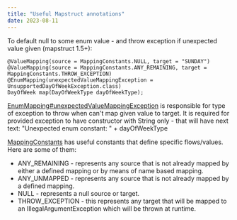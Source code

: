 ```yaml
---
title: "Useful Mapstruct annotations"
date: 2023-08-11
---
```


To default null to some enum value - and throw exception if unexpected value given (mapstruct 1.5+):
```
@ValueMapping(source = MappingConstants.NULL, target = "SUNDAY")
@ValueMapping(source = MappingConstants.ANY_REMAINING, target = MappingConstants.THROW_EXCEPTION)
@EnumMapping(unexpectedValueMappingException = UnsupportedDayOfWeekException.class)
DayOfWeek map(DayOfWeekType dayOfWeekType);
```

[EnumMapping#unexpectedValueMappingException](https://mapstruct.org/documentation/dev/api/org/mapstruct/EnumMapping.html#unexpectedValueMappingException()) is responsible for type of exception to throw when can't map given value to target.
It is required for provided exception to have constructor with String only - that will have next text: "Unexpected enum constant: " + dayOfWeekType

[MappingConstants](https://mapstruct.org/documentation/dev/api/org/mapstruct/MappingConstants.html) has useful constants that define specific flows/values. Here are some of them:
- ANY_REMAINING - represents any source that is not already mapped by either a defined mapping or by means of name based mapping.
- ANY_UNMAPPED - represents any source that is not already mapped by a defined mapping.
- NULL - represents a null source or target.
- THROW_EXCEPTION - this represents any target that will be mapped to an IllegalArgumentException which will be thrown at runtime.
